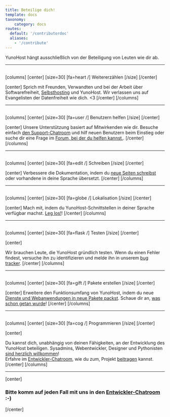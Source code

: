 ```yaml
---
title: Beteilige dich!
template: docs
taxonomy:
    category: docs
routes:
  default: '/contributordoc'
  aliases:
    - '/contribute'
---
```


<p class="lead">
YunoHost hängt ausschließlich von der Beteiligung von Leuten wie dir ab.
</p>

<hr style="margin-bottom: 30px;">

[columns]
[center]
[size=30]
[fa=heart /] Weitererzählen
[/size]
[/center]

[center]
Sprich mit Freunden, Verwandten und bei der Arbeit über Softwarefreiheit, [Selbsthosting](/selfhosting) und YunoHost. Wir verlassen uns auf Evangelisten der Datenfreiheit wie dich. <3 
[/center]
[/columns]

<hr style="margin-bottom: 30px;">

[columns]
[center]
[size=30]
[fa=user /] Benutzern helfen
[/size]
[/center]

[center]
Unsere Unterstützung basiert auf Mitwirkenden wie dir. Besuche einfach [den Support-Chatroom](/help) und hilf neuen Benutzern beim Einstieg oder suche dir eine Frage im <a href="https://forum.yunohost.org/" target="_blank">Forum, bei der du helfen kannst.</a>.
[/center]
[/columns]

<hr style="margin-bottom: 30px;">

[columns]
[center]
[size=30]
[fa=edit /] Schreiben
[/size]
[/center]

[center]
Verbessere die Dokumentation, indem du [neue Seiten schreibst](/write_documentation) oder vorhandene in deine Sprache übersetzt. 
[/center]
[/columns]

<hr style="margin-bottom: 30px;">

[columns]
[center]
[size=30]
[fa=globe /] Lokalisation
[/size]
[/center]

[center]
Mach mit, indem du YunoHost-Schnittstellen in deiner Sprache verfügbar machst.
<a href="https://translate.yunohost.org/" target="_blank">Leg los!</a>!
[/center]
[/columns]

<hr style="margin-bottom: 30px;">

[columns]
[center]
[size=30]
[fa=flask /] Testen
[/size]
[/center]

[center]

Wir brauchen Leute, die YunoHost gründlich testen. Wenn du einen Fehler findest, versuche ihn zu identifizieren und melde ihn in unserem <a href="https://github.com/YunoHost/issues/issues" target="_blank">bug tracker</a>.
[/center]
[/columns]

<hr style="margin-bottom: 30px;">

[columns]
[center]
[size=30]
[fa=gift /] Pakete erstellen
[/size]
[/center]

[center]
Erweitere den Funktionsumfang von YunoHost, indem du neue [Dienste und Webanwendungen in neue Pakete packst](/packaging_apps).
Schaue dir an, [was schon getan wurde](/apps)! 
[/center]
[/columns]

<hr style="margin-bottom: 30px;">

[columns]
[center]
[size=30]
[fa=cog /] Programmieren
[/size]
[/center]

[center]

Du kannst dich, unabhängig von deinen Fähigkeiten, an der Entwicklung des YunoHost beteiligen.
Sysadmins, Webentwickler, Designer und Pythonisten <a href="https://github.com/YunoHost" target="_blank">sind herzlich willkommen</a>!
<br>
Erfahre im [Entwickler-Chatroom](xmpp:dev@conference.yunohost.org?join), wie du zum, Projekt [beitragen](/dev) kannst. 
[/center]
[/columns]


---

[center]
### Bitte komm auf jeden Fall mit uns in den [Entwickler-Chatroom](/chat_rooms) :-)
[/center]
